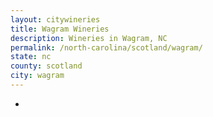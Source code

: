 ```yaml
---
layout: citywineries
title: Wagram Wineries
description: Wineries in Wagram, NC
permalink: /north-carolina/scotland/wagram/
state: nc
county: scotland
city: wagram
---
```

-
